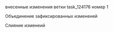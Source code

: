 внесенные изменения ветки task_124176 номер 1

Объединение зафиксированных измененей

Слияние изменеий